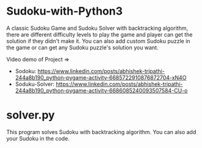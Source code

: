 # Sudoku-with-Python3
A classic Sudoku Game and Sudoku Solver with backtracking algorithm, there are different difficulty levels to play the game and player can get the solution if they didn't make it. You can also add custom Sudoku puzzle in the game or can get any Sudoku puzzle's solution you want.

Video demo of Project => 
- Sodoku: https://www.linkedin.com/posts/abhishek-tripathi-244a8b190_python-pygame-activity-6685722910876872704-xN4O
- Soduku-Solver: https://www.linkedin.com/posts/abhishek-tripathi-244a8b190_python-pygame-activity-6686085240093507584-CU-o

# solver.py
This program solves Sudoku with backtracking algorithm. You can also add your Sudoku in the code.  
